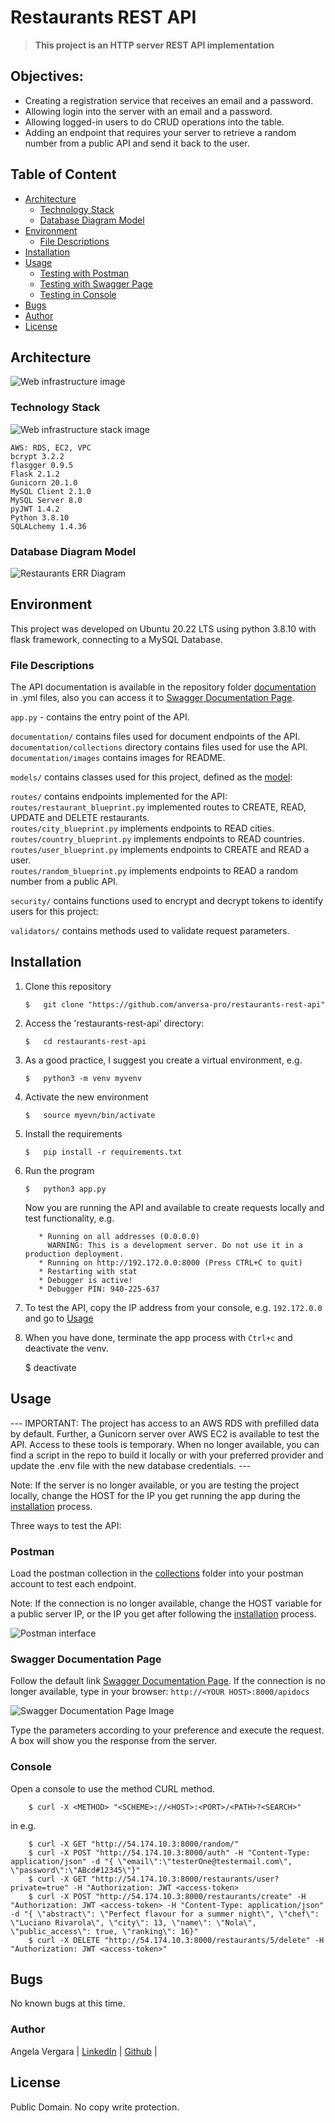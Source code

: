 # Restaurants REST API

>   **This project is an HTTP server REST API implementation**

## Objectives: 
* Creating a registration service that receives an email and a password.
* Allowing login into the server with an email and a password.
* Allowing logged-in users to do CRUD operations into the table.
* Adding an endpoint that requires your server to retrieve a random number from a public API and send it back to the user.

## Table of Content
* [Architecture](#architecture)
  * [Technology Stack ](#technology-stack)
  * [Database Diagram Model](#database-diagram-model)
* [Environment](#environment)
  * [File Descriptions](#file-descriptions)
* [Installation](#installation)
* [Usage](#usage)
  * [Testing with Postman](#postman)
  * [Testing with Swagger Page](#swagger-documentation-page)
  * [Testing in Console](#console)
* [Bugs](#bugs)
* [Author](#author)
* [License](#license)

## Architecture

![Web infrastructure image](documentation/images/RestaurantAPI-WebInfrastructure.jpg)

### Technology Stack

![Web infrastructure stack image](documentation/images/RestaurantAPI-WebInfrastructureStack.jpg)

    AWS: RDS, EC2, VPC
    bcrypt 3.2.2
    flasgger 0.9.5
    Flask 2.1.2
    Gunicorn 20.1.0
    MySQL Client 2.1.0
    MySQL Server 8.0
    pyJWT 1.4.2
    Python 3.8.10
    SQLALchemy 1.4.36
### Database Diagram Model

![Restaurants ERR Diagram](documentation/images/Database-EER-Diagram.png)

## Environment
This project was developed on Ubuntu 20.22 LTS using python 3.8.10 with flask framework, connecting to a MySQL Database.

### File Descriptions
The API documentation is available in the repository folder [documentation](documentation) in .yml files, also you can access it to [Swagger Documentation Page](http://54.174.10.3:8000/apidocs).

`app.py` - contains the entry point of the API.

`documentation/` contains files used for document endpoints of the API.  
`documentation/collections` directory contains files used for use the API.  
`documentation/images` contains images for README.

`models/` contains classes used for this project, defined as the [model](#database-diagram-model):

`routes/` contains endpoints implemented for the API:  
`routes/restaurant_blueprint.py`  implemented routes to CREATE, READ, UPDATE and DELETE restaurants.  
`routes/city_blueprint.py` implements endpoints to READ cities.  
`routes/country_blueprint.py` implements endpoints to READ countries.  
`routes/user_blueprint.py`  implements endpoints to CREATE and READ a user.  
`routes/random_blueprint.py` implements endpoints to READ a random number from a public API.         

`security/` contains functions used to encrypt and decrypt tokens to identify users for this project:

`validators/` contains methods used to validate request parameters.
 
## Installation
1. Clone this repository

       $   git clone "https://github.com/anversa-pro/restaurants-rest-api"
2. Access the 'restaurants-rest-api' directory:

       $   cd restaurants-rest-api
3. As a good practice, I suggest you create a virtual environment, e.g.

       $   python3 -m venv myvenv
4. Activate the new environment

       $   source myevn/bin/activate
5. Install the requirements

       $   pip install -r requirements.txt
6. Run the program

       $   python3 app.py
    Now you are running the API and available to create requests locally and test functionality, e.g. 

          * Running on all addresses (0.0.0.0)
            WARNING: This is a development server. Do not use it in a production deployment.
          * Running on http://192.172.0.0:8000 (Press CTRL+C to quit)
          * Restarting with stat
          * Debugger is active!
          * Debugger PIN: 940-225-637
7. To test the API, copy the IP address from your console, e.g. `192.172.0.0` and go to [Usage](#usage) 
8. When you have done, terminate the app process with `Ctrl+c` and deactivate the venv.

     $   deactivate

## Usage

--- IMPORTANT: The project has access to an AWS RDS with prefilled data by default. Further, a Gunicorn server over AWS EC2 is available to test the API. Access to these tools is temporary. When no longer available, you can find a script in the repo to build it locally or with your preferred provider and update the .env file with the new database credentials. ---

Note: If the server is no longer available, or you are testing the project locally, change the HOST for the IP you get running the app during the [installation](#installation) process.   

Three ways to test the API:

### Postman
Load the postman collection in the [collections](documentation/collections) folder into your postman account to test each endpoint.

Note: If the connection is no longer available, change the HOST variable for a public server IP, or the IP you get after following the [installation](#installation/6) process.

![Postman interface](documentation/images/POSTMAN_Test.PNG)

### Swagger Documentation Page

Follow the default link [Swagger Documentation Page](http://54.174.10.3:8000/apidocs). If the connection is no longer available, type in your browser: ` http://<YOUR HOST>:8000/apidocs ` 

![Swagger Documentation Page Image](documentation/images/API-url.PNG)

Type the parameters according to your preference and execute the request. A box will show you the response from the server.

### Console
Open a console to use the method CURL method.

        $ curl -X <METHOD> "<SCHEME>://<HOST>:<PORT>/<PATH>?<SEARCH>"
  in e.g.

        $ curl -X GET "http://54.174.10.3:8000/random/"
        $ curl -X POST "http://54.174.10.3:8000/auth" -H "Content-Type: application/json" -d "{ \"email\":\"testerOne@testermail.com\", \"password\":\"ABcd#12345\"}"
        $ curl -X GET "http://54.174.10.3:8000/restaurants/user?private=true" -H "Authorization: JWT <access-token>
        $ curl -X POST "http://54.174.10.3:8000/restaurants/create" -H "Authorization: JWT <access-token> -H "Content-Type: application/json" -d "{ \"abstract\": \"Perfect flavour for a summer night\", \"chef\": \"Luciano Rivarola\", \"city\": 13, \"name\": \"Nola\", \"public_access\": true, \"ranking\": 16}"
        $ curl -X DELETE "http://54.174.10.3:8000/restaurants/5/delete" -H "Authorization: JWT <access-token>"

## Bugs
No known bugs at this time.

### Author
Angela Vergara | 
[LinkedIn](https://www.linkedin.com/in/angela-vergara-salamanca/?locale=en_US) | 
[Github](https://github.com/anversa-pro) |

## License
Public Domain. No copy write protection.
